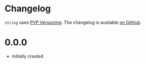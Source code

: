 # Changelog

`string` uses [PVP Versioning][1].
The changelog is available [on GitHub][2].

0.0.0
=====

* Initially created.

[1]: https://pvp.haskell.org
[2]: https://github.com/chessai/string/releases